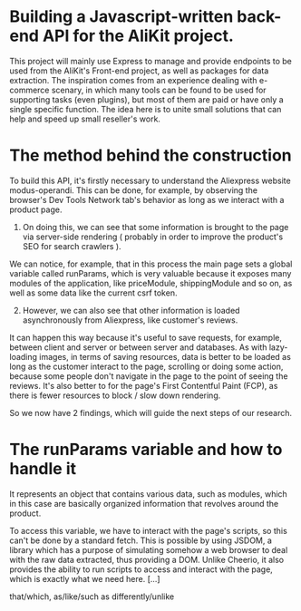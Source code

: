 # Building a Javascript-written back-end API for the AliKit project.

This project will mainly use Express to manage and provide endpoints to be used from the AliKit's Front-end project, as well as packages for data extraction.
The inspiration comes from an experience dealing with e-commerce scenary, in which many tools can be found to be used for supporting tasks (even plugins), but most of them are paid or have only a single specific function.
The idea here is to unite small solutions that can help and speed up small reseller's work.

# The method behind the construction

To build this API, it's firstly necessary to understand the Aliexpress website modus-operandi.
This can be done, for example, by observing the browser's Dev Tools Network tab's behavior as long as we interact with a product page.

1. On doing this, we can see that some information is brought to the page via server-side rendering ( probably in order to improve the product's SEO for search crawlers ).

We can notice, for example, that in this process the main page sets a global variable called runParams, which is very valuable because it exposes many modules of the application, like priceModule, shippingModule and so on, as well as some data like the current csrf token.

2. However, we can also see that other information is loaded asynchronously from Aliexpress, like customer's reviews.

It can happen this way because it's useful to save requests, for example, between client and server or between server and databases. As with lazy-loading images, in terms of saving resources, data is better to be loaded as long as the customer interact to the page, scrolling or doing some action, because some people don't navigate in the page to the point of seeing the reviews. It's also better to for the page's First Contentful Paint (FCP), as there is fewer resources to block / slow down rendering.

So we now have 2 findings, which will guide the next steps of our research.

# The runParams variable and how to handle it

It represents an object that contains various data, such as modules, which in this case are basically organized information that revolves around the product.

To access this variable, we have to interact with the page's scripts, so this can't be done by a standard fetch. This is possible by using JSDOM, a library which has a purpose of simulating somehow a web browser to deal with the raw data extracted, thus providing a DOM. Unlike Cheerio, it also provides the ability to run scripts to access and interact with the page, which is exactly what we need here.
[...]

that/which, as/like/such as differently/unlike
